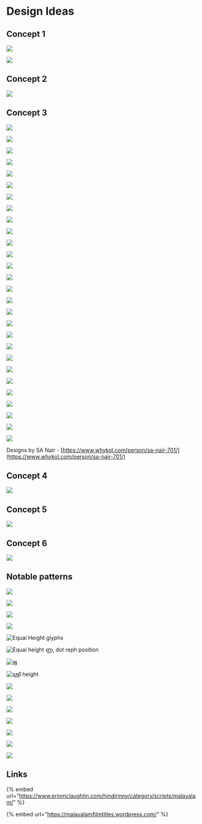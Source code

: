 # Design Ideas

## Concept 1

![](<../../.gitbook/assets/image (45).png>)

![](<../../.gitbook/assets/image (69).png>)

## Concept 2

![](<../../.gitbook/assets/image (46).png>)

## Concept 3

![](<../../.gitbook/assets/image (47).png>)

![](<../../.gitbook/assets/image (48).png>)

![](<../../.gitbook/assets/image (49).png>)

![](<../../.gitbook/assets/image (51).png>)

![](<../../.gitbook/assets/image (53).png>)

![](<../../.gitbook/assets/image (55).png>)

![](<../../.gitbook/assets/image (56).png>)

![](<../../.gitbook/assets/image (57).png>)

![](<../../.gitbook/assets/image (58).png>)

![](<../../.gitbook/assets/image (59).png>)

![](<../../.gitbook/assets/image (60).png>)



![](<../../.gitbook/assets/image (61).png>)

![](<../../.gitbook/assets/image (62).png>)

![](<../../.gitbook/assets/image (63).png>)

![](<../../.gitbook/assets/image (65).png>)

![](<../../.gitbook/assets/image (66).png>)

![](<../../.gitbook/assets/image (67).png>)

![](<../../.gitbook/assets/image (68).png>)

![](<../../.gitbook/assets/image (70).png>)

![](<../../.gitbook/assets/image (71).png>)

![](<../../.gitbook/assets/image (72).png>)

![](<../../.gitbook/assets/image (73).png>)

![](<../../.gitbook/assets/image (74).png>)

![](<../../.gitbook/assets/image (75).png>)

![](<../../.gitbook/assets/image (76).png>)

![](<../../.gitbook/assets/image (77).png>)

![](<../../.gitbook/assets/image (78).png>)

![](<../../.gitbook/assets/image (79).png>)

Designs by SA Nair - [https://www.whykol.com/person/sa-nair-701/](https://www.whykol.com/person/sa-nair-701/)

## Concept 4

![](<../../.gitbook/assets/image (50).png>)

## Concept 5

![](<../../.gitbook/assets/image (81).png>)

## Concept 6

![](../../.gitbook/assets/Screenshot\_20220508\_101123.png)



## Notable patterns

![](<../../.gitbook/assets/image (82).png>)

![](<../../.gitbook/assets/image (83).png>)

![](<../../.gitbook/assets/image (84).png>)

![](<../../.gitbook/assets/image (85).png>)

![Equal Height glyphs](<../../.gitbook/assets/image (86).png>)

![Equal height ണ്ണ, dot reph position](<../../.gitbook/assets/image (87).png>)

![ഭൂ](<../../.gitbook/assets/image (88).png>)

![ശ്രീ height](<../../.gitbook/assets/image (89).png>)

![](<../../.gitbook/assets/image (90).png>)

![](<../../.gitbook/assets/image (91).png>)

![](<../../.gitbook/assets/image (92).png>)

![](<../../.gitbook/assets/image (112).png>)

![](<../../.gitbook/assets/image (113).png>)

![](<../../.gitbook/assets/image (114).png>)



![](<../../.gitbook/assets/image (115).png>)

## Links

{% embed url="https://www.erinmclaughlin.com/hindirinny/category/scripts/malayalam/" %}

{% embed url="https://malayalamfilmtitles.wordpress.com/" %}

